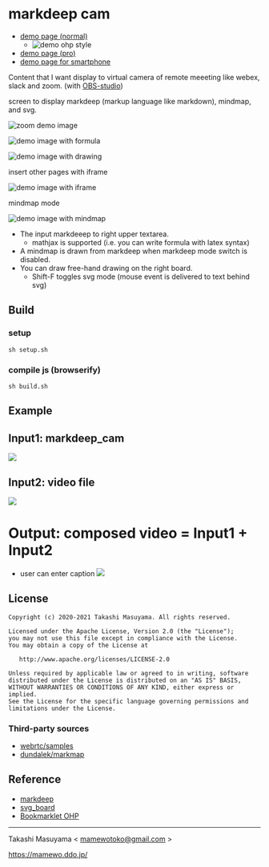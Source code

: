 markdeep cam
==============

* [demo page (normal) ](https://mamewotoko.github.io/markdeep_cam/)
  * ![demo ohp style](./doc/with_camera.png)
* [demo page (pro) ](https://mamewotoko.github.io/markdeep_cam/pro.html)
* [demo page for smartphone](https://mamewotoko.github.io/markdeep_cam/index2.html)

Content that I want display to virtual camera of remote meeeting like webex, slack and zoom. (with [OBS-studio](https://obsproject.com/ja))

screen to display markdeep (markup language like markdown), mindmap, and svg.

![zoom demo image](image/emacs_markdeep_cam.png)

![demo image with formula](image/markdeep_cam_demo.png)

![demo image with drawing](image/drawing.png)

insert other pages with iframe

![demo image with iframe](examples/3d.png)

mindmap mode

![demo image with mindmap](examples/mindmap.png)

* The input markdeeep to right upper textarea.
    * mathjax is supported (i.e. you can write formula with latex syntax)
* A mindmap is drawn from markdeep when markdeep mode switch is disabled.
* You can draw free-hand drawing on the right board.
    * Shift-F toggles svg mode (mouse event is delivered to text behind svg)

Build
-----

### setup

```
sh setup.sh
```

### compile js (browserify)

```
sh build.sh
```

Example
-------

##  Input1: markdeep_cam
![](doc/markdeep_cam.png)

## Input2: video file
  [![](http://img.youtube.com/vi/DnQBxVAb0Hg/0.jpg)](https://youtu.be/DnQBxVAb0Hg)

# Output: composed video = Input1 + Input2
* user can enter caption
![](doc/obs-studio.png)

License
-------

    Copyright (c) 2020-2021 Takashi Masuyama. All rights reserved.

    Licensed under the Apache License, Version 2.0 (the "License");
    you may not use this file except in compliance with the License.
    You may obtain a copy of the License at

       http://www.apache.org/licenses/LICENSE-2.0

    Unless required by applicable law or agreed to in writing, software
    distributed under the License is distributed on an "AS IS" BASIS,
    WITHOUT WARRANTIES OR CONDITIONS OF ANY KIND, either express or implied.
    See the License for the specific language governing permissions and
    limitations under the License.

### Third-party sources

* [webrtc/samples](https://github.com/webrtc/samples)
* [dundalek/markmap](https://github.com/dundalek/markmap)

Reference
----------

* [markdeep](https://casual-effects.com/markdeep/)
* [svg_board](https://mamewo.ddo.jp/svg_b/note.html)
* [Bookmarklet OHP](https://mamewo.ddo.jp/bookmarklet_ohp.html)

----
Takashi Masuyama < mamewotoko@gmail.com >

https://mamewo.ddo.jp/
